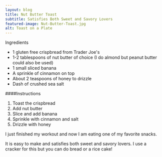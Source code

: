 ```yaml
---
layout: blog
title: Nut Butter Toast
subtitle: Satisfies Both Sweet and Savory Lovers
featured-image: Nut-Butter-Toast.jpg
alt: Toast on a Plate
---
```

Ingredients

* 1 gluten free crispbread from Trader Joe's
* 1-2 tablespoons of nut butter of choice (I do almond but peanut butter could also be used)
* 1 small sliced banana
* A sprinkle of cinnamon on top
* About 2 teaspoons of honey to drizzle
* Dash of crushed sea salt



####Instructions
1. Toast the crispbread
2. Add nut butter
3. Slice and add banana
4. Sprinkle with cinnamon and salt
5. Drizzle with honey

I just finished my workout and now I am eating one of my favorite snacks.

It is easy to make and satisfies both sweet and savory lovers. I use a cracker for this but you can do bread or a rice cake!
